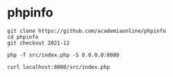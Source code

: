 # phpinfo

```
git clone https://github.com/academiaonline/phpinfo
cd phpinfo
git checkout 2021-12
```
```
php -f src/index.php -S 0.0.0.0:8080
```
```
curl localhost:8080/src/index.php
```

